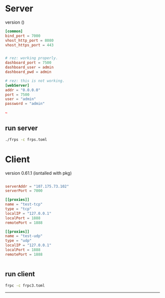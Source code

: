 # Server
version ()
```toml
[common]
bind_port = 7000
vhost_http_port = 8080
vhost_https_port = 443


# rez: working properly.
dashboard_port = 7500
dashboard_user = admin
dashboard_pwd = admin

# rez: this is not working.
[webServer]
addr = "0.0.0.0"
port = 7500
user = "admin"
password = "admin"
                                                                   
~                                             
```

## run server
```bash
./frps -c frps.toml
```

# Client
version 0.61.1 (isntalled with pkg)
```toml

serverAddr = "107.175.73.102"
serverPort = 7000

[[proxies]]
name = "test-tcp"
type = "tcp"
localIP = "127.0.0.1"
localPort = 1888
remotePort = 1888

[[proxies]]
name = "test-udp"
type = "udp"
localIP = "127.0.0.1"
localPort = 1888
remotePort = 1888



```
## run client
```bash
frpc -c frpc3.toml
```

---
